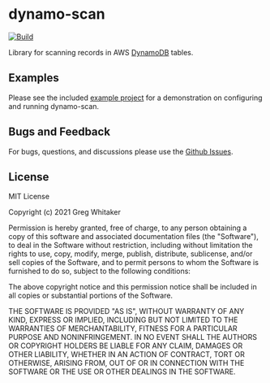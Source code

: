 # dynamo-scan
[![Build](https://github.com/gregwhitaker/dynamo-scan/actions/workflows/gradle-build.yml/badge.svg)](https://github.com/gregwhitaker/dynamo-scan/actions/workflows/gradle-build.yml)

Library for scanning records in AWS [DynamoDB](https://aws.amazon.com/dynamodb/) tables.

## Examples
Please see the included [example project](dynamo-scan-example) for a demonstration on configuring and running dynamo-scan.

## Bugs and Feedback
For bugs, questions, and discussions please use the [Github Issues](https://github.com/gregwhitaker/dynamo-scan/issues).

## License
MIT License

Copyright (c) 2021 Greg Whitaker

Permission is hereby granted, free of charge, to any person obtaining a copy
of this software and associated documentation files (the "Software"), to deal
in the Software without restriction, including without limitation the rights
to use, copy, modify, merge, publish, distribute, sublicense, and/or sell
copies of the Software, and to permit persons to whom the Software is
furnished to do so, subject to the following conditions:

The above copyright notice and this permission notice shall be included in all
copies or substantial portions of the Software.

THE SOFTWARE IS PROVIDED "AS IS", WITHOUT WARRANTY OF ANY KIND, EXPRESS OR
IMPLIED, INCLUDING BUT NOT LIMITED TO THE WARRANTIES OF MERCHANTABILITY,
FITNESS FOR A PARTICULAR PURPOSE AND NONINFRINGEMENT. IN NO EVENT SHALL THE
AUTHORS OR COPYRIGHT HOLDERS BE LIABLE FOR ANY CLAIM, DAMAGES OR OTHER
LIABILITY, WHETHER IN AN ACTION OF CONTRACT, TORT OR OTHERWISE, ARISING FROM,
OUT OF OR IN CONNECTION WITH THE SOFTWARE OR THE USE OR OTHER DEALINGS IN THE
SOFTWARE.
